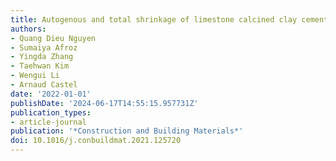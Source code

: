 ```yaml
---
title: Autogenous and total shrinkage of limestone calcined clay cement (LC3) concretes
authors:
- Quang Dieu Nguyen
- Sumaiya Afroz
- Yingda Zhang
- Taehwan Kim
- Wengui Li
- Arnaud Castel
date: '2022-01-01'
publishDate: '2024-06-17T14:55:15.957731Z'
publication_types:
- article-journal
publication: '*Construction and Building Materials*'
doi: 10.1016/j.conbuildmat.2021.125720
---
```

